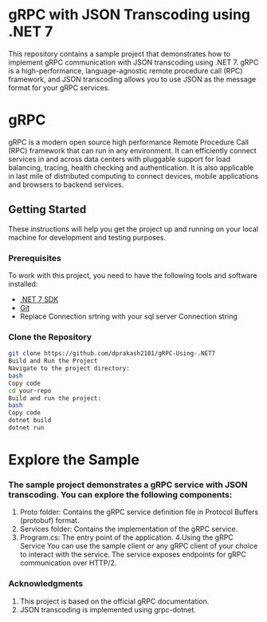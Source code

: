 

# gRPC with JSON Transcoding using .NET 7

This repository contains a sample project that demonstrates how to implement gRPC communication with JSON transcoding using .NET 7. gRPC is a high-performance, language-agnostic remote procedure call (RPC) framework, and JSON transcoding allows you to use JSON as the message format for your gRPC services.

# gRPC
gRPC is a modern open source high performance Remote Procedure Call (RPC) framework that can run in any environment. It can efficiently connect services in and across data centers with pluggable support for load balancing, tracing, health checking and authentication. It is also applicable in last mile of distributed computing to connect devices, mobile applications and browsers to backend services.
## Getting Started

These instructions will help you get the project up and running on your local machine for development and testing purposes.

### Prerequisites

To work with this project, you need to have the following tools and software installed:

- [.NET 7 SDK](https://dotnet.microsoft.com/download/dotnet/7.0)
- [Git](https://git-scm.com/)
- Replace Connection srtring with your sql server Connection string

### Clone the Repository

```bash
git clone https://github.com/dprakash2101/gRPC-Using-.NET7
Build and Run the Project
Navigate to the project directory:
bash
Copy code
cd your-repo
Build and run the project:
bash
Copy code
dotnet build
dotnet run
```
# Explore the Sample
### The sample project demonstrates a gRPC service with JSON transcoding. You can explore the following components:

1. Proto folder: Contains the gRPC service definition file in Protocol Buffers (protobuf) format.
2. Services folder: Contains the implementation of the gRPC service.
3. Program.cs: The entry point of the application.
4.Using the gRPC Service You can use the sample client or any gRPC client of your choice to interact with the service. The service exposes endpoints for gRPC communication over HTTP/2.



### Acknowledgments
1. This project is based on the official gRPC documentation.
2. JSON transcoding is implemented using grpc-dotnet.
